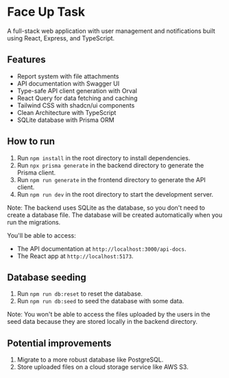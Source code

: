 # Face Up Task

A full-stack web application with user management and notifications built using React, Express, and TypeScript.

## Features

- Report system with file attachments
- API documentation with Swagger UI
- Type-safe API client generation with Orval
- React Query for data fetching and caching
- Tailwind CSS with shadcn/ui components
- Clean Architecture with TypeScript
- SQLite database with Prisma ORM

## How to run

1. Run `npm install` in the root directory to install dependencies.
2. Run `npx prisma generate` in the backend directory to generate the Prisma client.
3. Run `npm run generate` in the frontend directory to generate the API client.
4. Run `npm run dev` in the root directory to start the development server.

Note: The backend uses SQLite as the database, so you don't need to create a database file. The database will be created automatically when you run the migrations.

You'll be able to access:

- The API documentation at `http://localhost:3000/api-docs`.
- The React app at `http://localhost:5173`.

## Database seeding

1. Run `npm run db:reset` to reset the database.
2. Run `npm run db:seed` to seed the database with some data.

Note: You won't be able to access the files uploaded by the users in the seed data because they are stored locally in the backend directory.

## Potential improvements

1. Migrate to a more robust database like PostgreSQL.
2. Store uploaded files on a cloud storage service like AWS S3.
